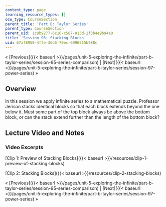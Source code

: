 ```yaml
---
content_type: page
learning_resource_types: []
ocw_type: CourseSection
parent_title: 'Part B: Taylor Series'
parent_type: CourseSection
parent_uid: 1c9b9277-6c16-c587-013d-2f3b4e9b94a0
title: 'Session 96: Stacking Blocks'
uid: 67af8950-4ffe-36b5-70ec-6996515b988c
---
```


« [Previous]({{< baseurl >}}/pages/unit-5-exploring-the-infinite/part-b-taylor-series/session-95-series-comparison) | [Next]({{< baseurl >}}/pages/unit-5-exploring-the-infinite/part-b-taylor-series/session-97-power-series) »

Overview
--------

In this session we apply infinite series to a mathematical puzzle. Professor Jerison stacks identical blocks so that each block extends beyond the one below it. Must some part of the top block always be above the bottom block, or can the stack extend further than the length of the bottom block?

Lecture Video and Notes
-----------------------

### Video Excerpts

[Clip 1: Preview of Stacking Blocks]({{< baseurl >}}/resources/clip-1-preview-of-stacking-blocks)

[Clip 2: Stacking Blocks]({{< baseurl >}}/resources/clip-2-stacking-blocks)

« [Previous]({{< baseurl >}}/pages/unit-5-exploring-the-infinite/part-b-taylor-series/session-95-series-comparison) | [Next]({{< baseurl >}}/pages/unit-5-exploring-the-infinite/part-b-taylor-series/session-97-power-series) »
